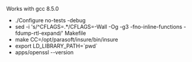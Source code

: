 Works with gcc 8.5.0
- ./Configure no-tests -debug
- sed -i 's/^CFLAGS=.*/CFLAGS=-Wall -Og -g3 -fno-inline-functions -fdump-rtl-expand/' Makefile
- make CC=/opt/parasoft/insure/bin/insure
- export LD_LIBRARY_PATH=\`pwd\`
- apps/openssl --version
